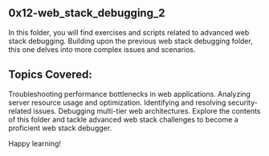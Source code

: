 ## 0x12-web_stack_debugging_2
In this folder, you will find exercises and scripts related to advanced web stack debugging. Building upon the previous web stack debugging folder, this one delves into more complex issues and scenarios.

## Topics Covered:
Troubleshooting performance bottlenecks in web applications.
Analyzing server resource usage and optimization.
Identifying and resolving security-related issues.
Debugging multi-tier web architectures.
Explore the contents of this folder and tackle advanced web stack challenges to become a proficient web stack debugger.

Happy learning!

